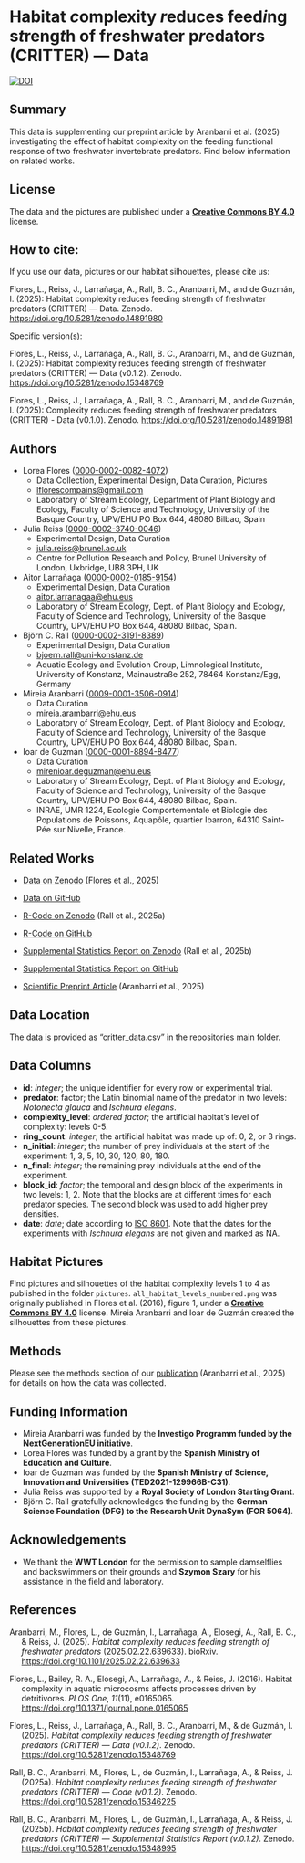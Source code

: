 Habitat *c*omplexity *r*educes feed*i*ng s*t*reng*t*h of fr*e*shwater
p*r*edators (CRITTER) — Data
================

[![DOI](https://zenodo.org/badge/DOI/10.5281/zenodo.15348769.svg)](https://doi.org/10.5281/zenodo.15348769)

## Summary

This data is supplementing our preprint article by Aranbarri et al.
(2025) investigating the effect of habitat complexity on the feeding
functional response of two freshwater invertebrate predators. Find below
information on related works.

## License

The data and the pictures are published under a [**Creative Commons BY
4.0**](https://creativecommons.org/licenses/by/4.0/) license.

## How to cite:

If you use our data, pictures or our habitat silhouettes, please cite
us:

Flores, L., Reiss, J., Larrañaga, A., Rall, B. C., Aranbarri, M., and de
Guzmán, I. (2025): Habitat complexity reduces feeding strength of
freshwater predators (CRITTER) — Data. Zenodo.
<https://doi.org/10.5281/zenodo.14891980>

Specific version(s):

Flores, L., Reiss, J., Larrañaga, A., Rall, B. C., Aranbarri, M., and de
Guzmán, I. (2025): Habitat complexity reduces feeding strength of
freshwater predators (CRITTER) — Data (v0.1.2). Zenodo.
<https://doi.org/10.5281/zenodo.15348769>

Flores, L., Reiss, J., Larrañaga, A., Rall, B. C., Aranbarri, M., and de
Guzmán, I. (2025): Complexity reduces feeding strength of freshwater
predators (CRITTER) - Data (v0.1.0). Zenodo.
<https://doi.org/10.5281/zenodo.14891981>

## Authors

- Lorea Flores
  ([0000-0002-0082-4072](https://orcid.org/0000-0002-0082-4072))
  - Data Collection, Experimental Design, Data Curation, Pictures
  - <lflorescompains@gmail.com>
  - Laboratory of Stream Ecology, Department of Plant Biology and
    Ecology, Faculty of Science and Technology, University of the Basque
    Country, UPV/EHU PO Box 644, 48080 Bilbao, Spain
- Julia Reiss
  ([0000-0002-3740-0046](https://orcid.org/0000-0002-3740-0046))
  - Experimental Design, Data Curation
  - <julia.reiss@brunel.ac.uk>
  - Centre for Pollution Research and Policy, Brunel University of
    London, Uxbridge, UB8 3PH, UK
- Aitor Larrañaga
  ([0000-0002-0185-9154](https://orcid.org/0000-0002-0185-9154))
  - Experimental Design, Data Curation
  - <aitor.larranagaa@ehu.eus>
  - Laboratory of Stream Ecology, Dept. of Plant Biology and Ecology,
    Faculty of Science and Technology, University of the Basque Country,
    UPV/EHU PO Box 644, 48080 Bilbao, Spain.
- Björn C. Rall
  ([0000-0002-3191-8389](https://orcid.org/0000-0002-3191-8389))
  - Experimental Design, Data Curation
  - <bjoern.rall@uni-konstanz.de>
  - Aquatic Ecology and Evolution Group, Limnological Institute,
    University of Konstanz, Mainaustraße 252, 78464 Konstanz/Egg,
    Germany
- Mireia Aranbarri
  ([0009-0001-3506-0914](https://orcid.org/0009-0001-3506-0914))
  - Data Curation
  - <mireia.arambarri@ehu.eus>
  - Laboratory of Stream Ecology, Dept. of Plant Biology and Ecology,
    Faculty of Science and Technology, University of the Basque Country,
    UPV/EHU PO Box 644, 48080 Bilbao, Spain.
- Ioar de Guzmán
  ([0000-0001-8894-8477](https://orcid.org/0000-0001-8894-8477))
  - Data Curation
  - <mirenioar.deguzman@ehu.eus>
  - Laboratory of Stream Ecology, Dept. of Plant Biology and Ecology,
    Faculty of Science and Technology, University of the Basque Country,
    UPV/EHU PO Box 644, 48080 Bilbao, Spain.
  - INRAE, UMR 1224, Ecologie Comportementale et Biologie des
    Populations de Poissons, Aquapôle, quartier Ibarron, 64310 Saint-Pée
    sur Nivelle, France.

## Related Works

- [Data on Zenodo](https://doi.org/10.5281/zenodo.14891980) (Flores et
  al., 2025)

- [Data on GitHub](https://github.com/b-c-r/CRITTERdata)

- [R-Code on Zenodo](https://doi.org/10.5281/zenodo.14894598) (Rall et
  al., 2025a)

- [R-Code on GitHub](https://github.com/b-c-r/CRITTERcode)

- [Supplemental Statistics Report on
  Zenodo](https://doi.org/10.5281/zenodo.14898819) (Rall et al., 2025b)

- [Supplemental Statistics Report on
  GitHub](https://github.com/b-c-r/CRITTERstatistics)

- [Scientific Preprint
  Article](https://doi.org/10.1101/2025.02.22.639633) (Aranbarri et al.,
  2025)

## Data Location

The data is provided as “critter_data.csv” in the repositories main
folder.

## Data Columns

- **id**: *integer*; the unique identifier for every row or experimental
  trial.
- **predator**: factor; the Latin binomial name of the predator in two
  levels: *Notonecta glauca* and *Ischnura elegans*.
- **complexity_level**: *ordered factor*; the artificial habitat’s level
  of complexity: levels 0-5.
- **ring_count**: *integer*; the artificial habitat was made up of: 0,
  2, or 3 rings.
- **n_initial**: *integer*; the number of prey individuals at the start
  of the experiment: 1, 3, 5, 10, 30, 120, 80, 180.
- **n_final**: *integer*; the remaining prey individuals at the end of
  the experiment.
- **block_id**: *factor*; the temporal and design block of the
  experiments in two levels: 1, 2. Note that the blocks are at different
  times for each predator species. The second block was used to add
  higher prey densities.
- **date**: *date*; date according to [ISO
  8601](https://en.wikipedia.org/wiki/ISO_8601). Note that the dates for
  the experiments with *Ischnura elegans* are not given and marked as
  NA.

## Habitat Pictures

Find pictures and silhouettes of the habitat complexity levels 1 to 4 as
published in the folder `pictures`. `all_habitat_levels_numbered.png`
was originally published in Flores et al. (2016), figure 1, under a
[**Creative Commons BY
4.0**](https://creativecommons.org/licenses/by/4.0/) license. Mireia
Aranbarri and Ioar de Guzmán created the silhouettes from these
pictures.

## Methods

Please see the methods section of our
[publication](https://doi.org/10.1101/2025.02.22.639633) (Aranbarri et
al., 2025) for details on how the data was collected.

## Funding Information

- Mireia Aranbarri was funded by the **Investigo Programm funded by the
  NextGenerationEU initiative**.
- Lorea Flores was funded by a grant by the **Spanish Ministry of
  Education and Culture**.
- Ioar de Guzmán was funded by the **Spanish Ministry of Science,
  Innovation and Universities (TED2021-129966B-C31)**.
- Julia Reiss was supported by a **Royal Society of London Starting
  Grant**.
- Björn C. Rall gratefully acknowledges the funding by the **German
  Science Foundation (DFG) to the Research Unit DynaSym (FOR 5064)**.

## Acknowledgements

- We thank the **WWT London** for the permission to sample damselflies
  and backswimmers on their grounds and **Szymon Szary** for his
  assistance in the field and laboratory.

## References

<div id="refs" class="references csl-bib-body hanging-indent"
entry-spacing="0" line-spacing="2">

<div id="ref-AranbarriEtAl2025ComplexityReducesFeeding"
class="csl-entry">

Aranbarri, M., Flores, L., de Guzmán, I., Larrañaga, A., Elosegi, A.,
Rall, B. C., & Reiss, J. (2025). *Habitat complexity reduces feeding
strength of freshwater predators* (2025.02.22.639633). bioRxiv.
<https://doi.org/10.1101/2025.02.22.639633>

</div>

<div id="ref-FloresEtAl2016HabitatComplexityAquatic" class="csl-entry">

Flores, L., Bailey, R. A., Elosegi, A., Larrañaga, A., & Reiss, J.
(2016). Habitat complexity in aquatic microcosms affects processes
driven by detritivores. *PLOS One*, *11*(11), e0165065.
<https://doi.org/10.1371/journal.pone.0165065>

</div>

<div id="ref-FloresEtAl2025ComplexityReducesFeedingData"
class="csl-entry">

Flores, L., Reiss, J., Larrañaga, A., Rall, B. C., Aranbarri, M., & de
Guzmán, I. (2025). *Habitat complexity reduces feeding strength of
freshwater predators (CRITTER) — Data (v0.1.2)*. Zenodo.
<https://doi.org/10.5281/zenodo.15348769>

</div>

<div id="ref-RallEtAl2025ComplexityReducesFeedingCode"
class="csl-entry">

Rall, B. C., Aranbarri, M., Flores, L., de Guzmán, I., Larrañaga, A., &
Reiss, J. (2025a). *Habitat complexity reduces feeding strength of
freshwater predators (CRITTER) — Code (v0.1.2)*. Zenodo.
<https://doi.org/10.5281/zenodo.15346225>

</div>

<div id="ref-RallEtAl2025ComplexityReducesFeedingStatistics"
class="csl-entry">

Rall, B. C., Aranbarri, M., Flores, L., de Guzmán, I., Larrañaga, A., &
Reiss, J. (2025b). *Habitat complexity reduces feeding strength of
freshwater predators (CRITTER) — Supplemental Statistics Report
(v.0.1.2)*. Zenodo. <https://doi.org/10.5281/zenodo.15348995>

</div>

</div>
